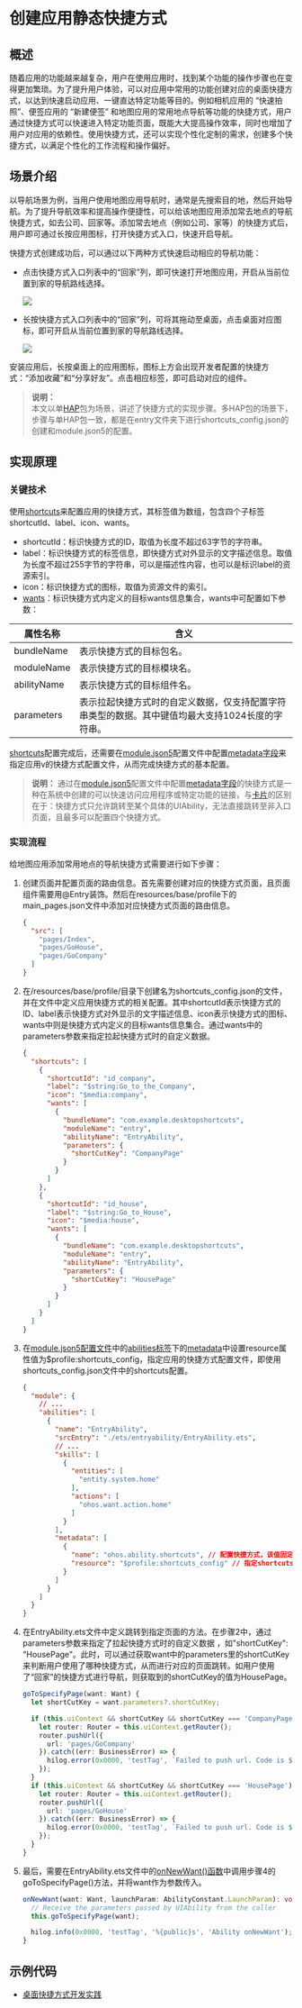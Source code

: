 # 创建应用静态快捷方式

## 概述

随着应用的功能越来越复杂，用户在使用应用时，找到某个功能的操作步骤也在变得更加繁琐。为了提升用户体验，可以对应用中常用的功能创建对应的桌面快捷方式，以达到快速启动应用、一键直达特定功能等目的。例如相机应用的 “快速拍照”、便签应用的 “新建便签” 和地图应用的常用地点导航等功能的快捷方式，用户通过快捷方式可以快速进入特定功能页面，既能大大提高操作效率，同时也增加了用户对应用的依赖性。使用快捷方式，还可以实现个性化定制的需求，创建多个快捷方式，以满足个性化的工作流程和操作偏好。

## 场景介绍

以导航场景为例，当用户使用地图应用导航时，通常是先搜索目的地，然后开始导航。为了提升导航效率和提高操作便捷性，可以给该地图应用添加常去地点的导航快捷方式，如去公司、回家等。添加常去地点（例如公司、家等）的快捷方式后，用户即可通过长按应用图标，打开快捷方式入口，快速开启导航。

快捷方式创建成功后，可以通过以下两种方式快速启动相应的导航功能：

* 点击快捷方式入口列表中的“回家”列，即可快速打开地图应用，开启从当前位置到家的导航路线选择。

  <img src="figures/shortcuts01.gif"/>

* 长按快捷方式入口列表中的“回家”列，可将其拖动至桌面，点击桌面对应图标，即可开启从当前位置到家的导航路线选择。

  <img src="figures/shortcuts02.gif"/>

安装应用后，长按桌面上的应用图标，图标上方会出现开发者配置的快捷方式：“添加收藏”和“分享好友”。点击相应标签，即可启动对应的组件。

> **说明：**<br>
> 本文以单[HAP](hap-package.md)包为场景，讲述了快捷方式的实现步骤。多HAP包的场景下， 步骤与单HAP包一致，都是在entry文件夹下进行shortcuts_config.json的创建和module.json5的配置。
>

## 实现原理

### 关键技术
使用[shortcuts](module-configuration-file.md#shortcuts标签)来配置应用的快捷方式，其标签值为数组，包含四个子标签shortcutId、label、icon、wants。

* shortcutId：标识快捷方式的ID，取值为长度不超过63字节的字符串。
* label：标识快捷方式的标签信息，即快捷方式对外显示的文字描述信息。取值为长度不超过255字节的字符串，可以是描述性内容，也可以是标识label的资源索引。
* icon：标识快捷方式的图标，取值为资源文件的索引。
* [wants](module-configuration-file.md#wants标签)：标识快捷方式内定义的目标wants信息集合，wants中可配置如下参数：

| 属性名称 | 含义 | 
| -------- | -------- | 
| bundleName | 表示快捷方式的目标包名。 | 
| moduleName | 表示快捷方式的目标模块名。 | 
| abilityName| 表示快捷方式的目标组件名。 | 
| parameters | 表示拉起快捷方式时的自定义数据，仅支持配置字符串类型的数据。其中键值均最大支持1024长度的字符串。 | 


[shortcuts](module-configuration-file.md#shortcuts标签)配置完成后，还需要在[module.json5](module-configuration-file.md)配置文件中配置[metadata字段](module-configuration-file.md#metadata标签)来指定应用v的快捷方式配置文件，从而完成快捷方式的基本配置。

>
> **说明：**
> 通过在[module.json5](module-configuration-file.md)配置文件中配置[metadata字段](module-configuration-file.md#metadata标签)的快捷方式是一种在系统中创建的可以快速访问应用程序或特定功能的链接，与[卡片](../form/formkit-overview.md)的区别在于：快捷方式只允许跳转至某个具体的UIAbility，无法直接跳转至非入口页面，且最多可以配置四个快捷方式。
>

### 实现流程

给地图应用添加常用地点的导航快捷方式需要进行如下步骤：

1. 创建页面并配置页面的路由信息。首先需要创建对应的快捷方式页面，且页面组件需要用@Entry装饰。然后在resources/base/profile下的main_pages.json文件中添加对应快捷方式页面的路由信息。

    ```json
    {
      "src": [
        "pages/Index",
        "pages/GoHouse",
        "pages/GoCompany"
      ]
    }
    ```

2. 在/resources/base/profile/目录下创建名为shortcuts_config.json的文件，并在文件中定义应用快捷方式的相关配置。其中shortcutId表示快捷方式的ID、label表示快捷方式对外显示的文字描述信息、icon表示快捷方式的图标、wants中则是快捷方式内定义的目标wants信息集合。通过wants中的parameters参数来指定拉起快捷方式时的自定义数据。

    ```json
    {
      "shortcuts": [
        {
          "shortcutId": "id_company",
          "label": "$string:Go_to_the_Company",
          "icon": "$media:company",
          "wants": [
            {
              "bundleName": "com.example.desktopshortcuts",
              "moduleName": "entry",
              "abilityName": "EntryAbility",
              "parameters": {
                "shortCutKey": "CompanyPage"
              }
            }
          ]
        },
        {
          "shortcutId": "id_house",
          "label": "$string:Go_to_House",
          "icon": "$media:house",
          "wants": [
            {
              "bundleName": "com.example.desktopshortcuts",
              "moduleName": "entry",
              "abilityName": "EntryAbility",
              "parameters": {
                "shortCutKey": "HousePage"
              }
            }
          ]
        }
      ]
    }
    ```

3. 在[module.json5配置文件](module-configuration-file.md)中的[abilities标签](module-configuration-file.md#abilities标签)下的[metadata](module-configuration-file.md#metadata标签)中设置resource属性值为$profile:shortcuts_config，指定应用的快捷方式配置文件，即使用shortcuts_config.json文件中的shortcuts配置。

    ```json
    {
      "module": {
        // ...
        "abilities": [
          {
            "name": "EntryAbility",
            "srcEntry": "./ets/entryability/EntryAbility.ets",
            // ...
            "skills": [
              {
                "entities": [
                  "entity.system.home"
                ],
                "actions": [
                  "ohos.want.action.home"
                ]
              }
            ],
            "metadata": [
              {
                "name": "ohos.ability.shortcuts", // 配置快捷方式，该值固定为ohos.ability.shortcuts
                "resource": "$profile:shortcuts_config" // 指定shortcuts信息的资源位置
              }
            ]
          }
        ]
      }
    }
    ```

4. 在EntryAbility.ets文件中定义跳转到指定页面的方法。在步骤2中，通过parameters参数来指定了拉起快捷方式时的自定义数据 ，如"shortCutKey": "HousePage"。此时，可以通过获取want中的parameters里的shortCutKey来判断用户使用了哪种快捷方式，从而进行对应的页面跳转。如用户使用了“回家”的快捷方式进行导航，则获取到的shortCutKey的值为HousePage。

    ```ts
    goToSpecifyPage(want: Want) {
      let shortCutKey = want.parameters?.shortCutKey;

      if (this.uiContext && shortCutKey && shortCutKey === 'CompanyPage') {
        let router: Router = this.uiContext.getRouter();
        router.pushUrl({
          url: 'pages/GoCompany'
        }).catch((err: BusinessError) => {
          hilog.error(0x0000, 'testTag', `Failed to push url. Code is ${err.code},message is ${err.message}`);
        });
      }
      if (this.uiContext && shortCutKey && shortCutKey === 'HousePage') {
        let router: Router = this.uiContext.getRouter();
        router.pushUrl({
          url: 'pages/GoHouse'
        }).catch((err: BusinessError) => {
          hilog.error(0x0000, 'testTag', `Failed to push url. Code is ${err.code},message is ${err.message}`);
        });
      }
    }
    ```

5. 最后，需要在EntryAbility.ets文件中的[onNewWant()函数](../reference/apis-ability-kit/js-apis-app-ability-uiability.md#uiabilityonnewwant)中调用步骤4的goToSpecifyPage()方法，并将want作为参数传入。

    ```ts
    onNewWant(want: Want, launchParam: AbilityConstant.LaunchParam): void {
      // Receive the parameters passed by UIAbility from the caller
      this.goToSpecifyPage(want);

      hilog.info(0x0000, 'testTag', '%{public}s', 'Ability onNewWant');
    }
    ```

## 示例代码

* [桌面快捷方式开发实践](https://gitee.com/harmonyos_samples/DesktopShortcut)